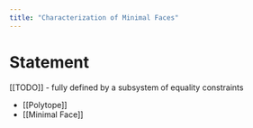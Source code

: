 ```yaml
---
title: "Characterization of Minimal Faces"
---
```


# Statement
[[TODO]] - fully defined by a subsystem of equality constraints
- [[Polytope]]
- [[Minimal Face]]